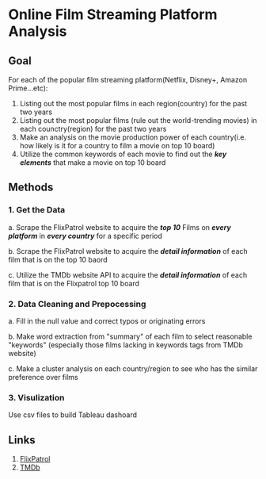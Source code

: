 # Online Film Streaming Platform Analysis
## Goal
For each of the popular film streaming platform(Netflix, Disney+, Amazon Prime...etc):
1. Listing out the most popular films in each region(country) for the past two years
2. Listing out the most popular films (rule out the world-trending movies) in each counctry(region) for the past two years 
3. Make an analysis on the movie production power of each country(i.e. how likely is it for a country to film a movie on top 10 board)
4. Utilize the common keywords of each movie to find out the ***key elements*** that make a movie on top 10 board
## Methods
### 1. Get the Data 
a. Scrape the FlixPatrol website to acquire the ***top 10*** Films on ***every platform*** in ***every country*** for a specific period

b. Scrape the FlixPatrol website to acquire the ***detail information*** of each film that is on the top 10 baord

c. Utilize the TMDb website API to acquire the ***detail information*** of each film that is on the Flixpatrol top 10 board
### 2. Data Cleaning and Prepocessing
a. Fill in the null value and correct typos or originating errors

b. Make word extraction from "summary" of each film to select reasonable "keywords" (especially those films lacking in keywords tags from TMDb website)

c. Make a cluster analysis on each country/region to see who has the similar preference over films
### 3. Visulization
Use csv files to build Tableau dashoard

## Links
1. [FlixPatrol](https://flixpatrol.com/)
2. [TMDb](https://www.themoviedb.org/)
